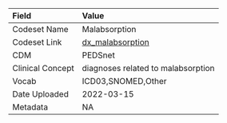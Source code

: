 |Field            |Value                              |
|:----------------|:----------------------------------|
|Codeset Name     |Malabsorption                      |
|Codeset Link     |[dx_malabsorption](https://github.com/PEDSnet/Variable-Dictionary/blob/main/condition/dx_malabsorption.csv)|
|CDM              |PEDSnet                            |
|Clinical Concept |diagnoses related to malabsorption |
|Vocab            |ICD03,SNOMED,Other                 |
|Date Uploaded    |2022-03-15                         |
|Metadata         |NA                                 |
